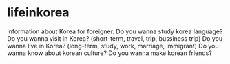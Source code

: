 # lifeinkorea
information about Korea for foreigner.
Do you wanna study korea language?
Do you wanna visit in Korea? (short-term, travel, trip, bussiness trip)
Do you wanna live in Korea? (long-term, study, work, marriage, immigrant)
Do you wanna know about korean culture?
Do you wanna make korean friends?

